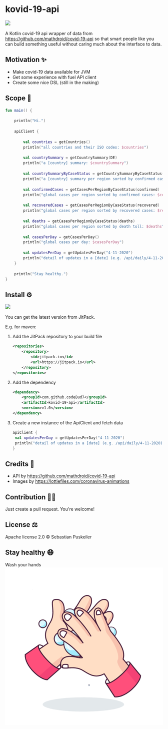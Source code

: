 # kovid-19-api
[![](https://jitpack.io/v/codeBud7/kovid-19-api.svg)](https://jitpack.io/#codeBud7/kovid-19-api)

A Kotlin covid-19 api wrapper of data from https://github.com/mathdroid/covid-19-api so that smart people like you
 can build something useful without caring much about the interface to data.

Motivation ✨
----------------
- Make covid-19 data available for JVM
- Get some experience with fuel API client
- Create some nice DSL (still in the making)

Scope 🧰️
----------------
```kotlin
fun main() {

    println("Hi.")

    apiClient {

        val countries = getCountries()
        println("all countries and their ISO codes: $countries")

        val countrySummary = getCountrySummary(DE)
        println("a [country] summary: $countrySummary")

        val countrySummaryByCaseStatus = getCountrySummaryByCaseStatus(DE, confirmed)
        println("a [country] summary per region sorted by confirmed cases: $countrySummaryByCaseStatus")

        val confirmedCases = getCasesPerRegionByCaseStatus(confirmed)
        println("global cases per region sorted by confirmed cases: $confirmedCases")

        val recoveredCases = getCasesPerRegionByCaseStatus(recovered)
        println("global cases per region sorted by recovered cases: $recoveredCases")

        val deaths = getCasesPerRegionByCaseStatus(deaths)
        println("global cases per region sorted by death toll: $deaths")

        val casesPerDay = getCasesPerDay()
        println("global cases per day: $casesPerDay")

        val updatesPerDay = getUpdatesPerDay("4-11-2020")
        println("detail of updates in a [date] (e.g. /api/daily/4-11-2020): $updatesPerDay")
    }

    println("Stay healthy.")
}
```

Install ⚙️
----------------
[![](https://jitpack.io/v/codeBud7/kovid-19-api.svg)](https://jitpack.io/#codeBud7/kovid-19-api)

You can get the latest version from JitPack.

E.g. for maven:
1. Add the JitPack repository to your build file
    ```xml
    <repositories>
        <repository>
            <id>jitpack.io</id>
            <url>https://jitpack.io</url>
        </repository>
    </repositories>
    ```

2. Add the dependency
    ```xml
    <dependency>
        <groupId>com.github.codeBud7</groupId>
        <artifactId>kovid-19-api</artifactId>
        <version>v1.0</version>
    </dependency>
    ```

3. Create a new instance of the ApiClient and fetch data
    ```kotlin
    apiClient {
     val updatesPerDay = getUpdatesPerDay("4-11-2020")
     println("detail of updates in a [date] (e.g. /api/daily/4-11-2020): $updatesPerDay")
    }
    ```

Credits 🙌
----------------
- API by https://github.com/mathdroid/covid-19-api
- Images by https://lottiefiles.com/coronavirus-animations

Contribution 👩‍💻
----------------
Just create a pull request. You're welcome!

License ⚖️
----------------
Apache license 2.0 © Sebastian Puskeiler

Stay healthy 😷
----------------
Wash your hands
![](wash-your-hands.gif)

